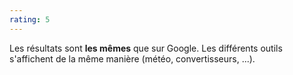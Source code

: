 ```yaml
---
rating: 5
---
```


Les résultats sont **les mêmes** que sur Google. Les différents outils s'affichent de la même manière (météo, convertisseurs, ...).
